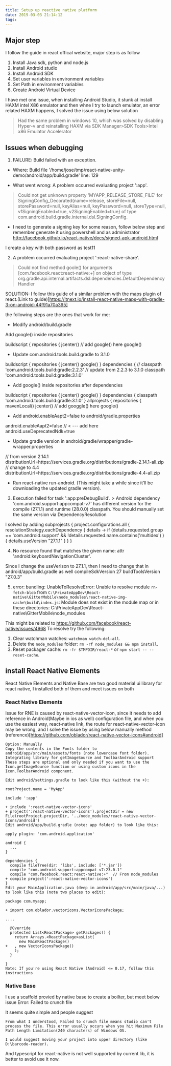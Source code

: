 ```yaml
---
title: Setup up reactive native platform
date: 2019-03-03 21:14:12
tags:
---
```


## Major step

I follow the guide in react offical website, major step is as follow

1. Install Java sdk, python and node.js
2. Install Android studio
3. Install Android SDK
4. Set user variables in environment variables
5. Set Path in environment variables
6. Create Android Virtual Device

I have met one issue, when installing Android Studio, it stunk at install HAXM intel X86 emulator and then whne I try to launch emulator, an error related HAXM happens, I solved the issue using below solution

>  Had the same problem in windows 10, which was solved by disabling Hyper-v and reinstalling HAXM via SDK Manager>SDK Tools>Intel x86 Emulator Accelerator


## Issues when debugging

1. FAILURE: Build failed with an exception.

* Where:
Build file '/home/jose/tmp/react-native-unity-demo/android/app/build.gradle' line: 129

* What went wrong:
A problem occurred evaluating project ':app'.
>Could not get unknown property 'MYAPP_RELEASE_STORE_FILE' for SigningConfig_Decorated{name=release, storeFile=null, storePassword=null, keyAlias=null, keyPassword=null, storeType=null, v1SigningEnabled=true, v2SigningEnabled=true} of type com.android.build.gradle.internal.dsl.SigningConfig.

* I need to generate a signing key for some reason, follow below step and remember generate it using powershell and as administrator 
http://facebook.github.io/react-native/docs/signed-apk-android.html

 I create a key with both password as test11

 2. A problem occurred evaluating project ':react-native-share'.
> Could not find method goole() for arguments [com.facebook.react:react-native:+] on object of type org.gradle.api.internal.artifacts.dsl.dependencies.DefaultDependencyHandler

SOLUTION: I follow this guide of a similar problem with the maps plugin of react.(Link to guide)[https://itnext.io/install-react-native-maps-with-gradle-3-on-android-44f91a70a395]

the following steps are the ones that work for me:

* Modify android/build.gradle

Add google() inside repositories

buildscript {
    repositories {
        jcenter()
        // add google() here
        google()
* Update com.android.tools.build.gradle to 3.1.0

buildscript {
    repositories {
        jcenter()
        google()
    }
    dependencies {
      // classpath 'com.android.tools.build:gradle:2.2.3'
      // update from 2.2.3 to 3.1.0 
      classpath 'com.android.tools.build:gradle:3.1.0'
* Add google() inside repositories after dependencies

buildscript {
    repositories {
        jcenter()
        google()
    }
    dependencies {
      classpath 'com.android.tools.build:gradle:3.1.0'
    }
    allprojects {
      repositories {
        mavenLocal()
        jcenter()
        // add googgle() here
        google()
* Add android.enableAapt2=false to android/gradle.properties

android.enableAapt2=false // < ---  add here
android.useDeprecatedNdk=true
* Update gradle version in android/gradle/wrapper/gradle-wrapper.properties

// from version 2.14.1
distributionUrl=https\://services.gradle.org/distributions/gradle-2.14.1-all.zip
// change to 4.4
distributionUrl=https\://services.gradle.org/distributions/gradle-4.4-all.zip
* Run react-native run-android. (This might take a while since it’ll be downloading the updated gradle version).

3. Execution failed for task ':app:preDebugBuild'. > Android dependency 'com.android.support:appcompat-v7' has different version for the compile (27.1.1) and runtime (28.0.0) classpath. You should manually set the same version via DependencyResolution

I solved by adding
subprojects {
    project.configurations.all {
        resolutionStrategy.eachDependency { details ->
            if (details.requested.group == 'com.android.support'
                    && !details.requested.name.contains('multidex') ) {
                details.useVersion "27.1.1"
            }
        }
    }

 4. No resource found that matches the given name: attr 'android:keyboardNavigationCluster'. 
 

Since I change the useVerison to 27.1.1, then I need to change that in android/app/build.gradle as well
 compileSdkVersion 27
 buildToolsVersion "27.0.3"

 5. error: bundling: UnableToResolveError: Unable to resolve module `rn-fetch-blob` from `C:\PrivateAppDev\React-native\GitterMobile\node_modules\react-native-img-cache\build\index.js`: Module does not exist in the module map or in these directories:
  C:\PrivateAppDev\React-native\GitterMobile\node_modules

This might be related to https://github.com/facebook/react-native/issues/4968
To resolve try the following:
  1. Clear watchman watches: `watchman watch-del-all`.
  2. Delete the `node_modules` folder: `rm -rf node_modules && npm install`.
  3. Reset packager cache: `rm -fr $TMPDIR/react-*` or `npm start -- --reset-cache`.

## install React Native Elements

React Native Elements and Native Base are two good material ui library for react native, I installed both of them and meet issues on both

### React Native Elements

Issue for RNE is caused by react-native-vector-icon, since it needs to add reference in Android(Maybe in ios as well) configuration file, and when you use the easiest way, react-native link,  the route for react-native-vector-icon may be wrong, and I solve the issue by using below manually method (reference)[https://github.com/oblador/react-native-vector-icons#android] 

```
Option: Manually
Copy the contents in the Fonts folder to android/app/src/main/assets/fonts (note lowercase font folder).
Integrating library for getImageSource and ToolbarAndroid support
These steps are optional and only needed if you want to use the Icon.getImageSource function or using custom icons in the Icon.ToolbarAndroid component.

Edit android/settings.gradle to look like this (without the +):

rootProject.name = 'MyApp'

include ':app'

+ include ':react-native-vector-icons'
+ project(':react-native-vector-icons').projectDir = new File(rootProject.projectDir, '../node_modules/react-native-vector-icons/android')
Edit android/app/build.gradle (note: app folder) to look like this:

apply plugin: 'com.android.application'

android {
  ...
}

dependencies {
  compile fileTree(dir: 'libs', include: ['*.jar'])
  compile "com.android.support:appcompat-v7:23.0.1"
  compile "com.facebook.react:react-native:+"  // From node_modules
+ compile project(':react-native-vector-icons')
}
Edit your MainApplication.java (deep in android/app/src/main/java/...) to look like this (note two places to edit):

package com.myapp;

+ import com.oblador.vectoricons.VectorIconsPackage;

....

  @Override
  protected List<ReactPackage> getPackages() {
    return Arrays.<ReactPackage>asList(
      new MainReactPackage()
+   , new VectorIconsPackage()
    );
  }

}
Note: If you're using React Native (Android) <= 0.17, follow this instructions
```

### Native Base

I use a scaffold provied by native base to create a boilter, but meet below issue
Error: Failed to crunch file

It seems quite simple and people suggest 

```
From what I understood, Failed to crunch file means studio can't process the file. This error usually occurs when you hit Maximum File Path Length Limitation(240 characters) of Windows OS.

I would suggest moving your project into upper directory (like D:\barcode-reader).
```

And typescript for react-native is not well supported by current lib, it is better to avoid use it now.